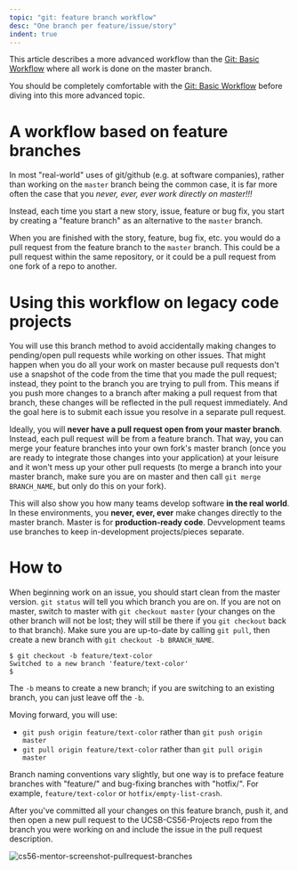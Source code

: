 ```yaml
---
topic: "git: feature branch workflow"
desc: "One branch per feature/issue/story"
indent: true
---
```


This article describes a more advanced workflow than the [Git: Basic Workflow](/topics/git_basic_workflow/) where all work is done on the master branch.

You should be completely comfortable with the [Git: Basic Workflow](/topics/git_basic_workflow/) before diving into this more advanced topic.

# A workflow based on feature branches

In most "real-world" uses of git/github (e.g. at software companies), rather than working on the `master` branch being the common case,
it is far more often the case that you *never, ever, ever work directly on master!!!*

Instead, each time you start a new story, issue, feature or bug fix, you start by creating a "feature branch" as an alternative to the `master` branch.

When you are finished with the story, feature, bug fix, etc. you would do a pull request from the feature branch
to the `master` branch.  This could be a pull request within the same repository, or it could be a pull request from one fork of a repo to another.

# Using this workflow on legacy code projects

You will use this branch method to avoid accidentally making changes to pending/open pull requests while working on other issues. That might happen when you do all your work on master because pull requests don't use a snapshot of the code from the time that you made the pull request; instead, they point to the branch you are trying to pull from. This means if you push more changes to a branch after making a pull request from that branch, these changes will be reflected in the pull request immediately. And the goal here is to submit each issue you resolve in a separate pull request.

Ideally, you will **never have a pull request open from your master branch**. Instead, each pull request will be from a feature branch. That way, you can merge your feature branches into your own fork's master branch (once you are ready to integrate those changes into your application) at your leisure and it won't mess up your other pull requests (to merge a branch into your master branch, make sure you are on master and then call `git merge BRANCH_NAME`, but only do this on your fork).

This will also show you how many teams develop software **in the real world**. In these environments, you **never, ever, ever** make changes directly to the master branch. Master is for **production-ready code**. Devvelopment teams use branches to keep in-development projects/pieces separate.

# How to

When beginning work on an issue, you should start clean from the master version. `git status` will tell you which branch you are on. If you are not on master, switch to master with `git checkout master` (your changes on the other branch will not be lost; they will still be there if you `git checkout` back to that branch). Make sure you are up-to-date by calling `git pull`, then create a new branch with `git checkout -b BRANCH_NAME`.

```
$ git checkout -b feature/text-color
Switched to a new branch 'feature/text-color'
$
```

The `-b` means to create a new branch; if you are switching to an existing branch, you can just leave off the `-b`. 

Moving forward, you will use:

* `git push origin feature/text-color` rather than `git push origin master`
* `git pull origin feature/text-color` rather than `git pull origin master`

Branch naming conventions vary slightly, but one way is to preface feature branches with "feature/" and bug-fixing branches with "hotfix/". For example, `feature/text-color` or `hotfix/empty-list-crash`.

After you've committed all your changes on this feature branch, push it, and then open a new pull request to the UCSB-CS56-Projects repo from the branch you were working on and include the issue in the pull request description.

![cs56-mentor-screenshot-pullrequest-branches](https://cloud.githubusercontent.com/assets/6810760/20235019/fad8cc34-a83b-11e6-85ae-d02c89a79ce7.png)
